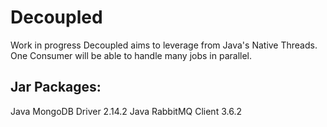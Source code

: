 # Decoupled

Work in progress Decoupled aims to leverage from Java's Native Threads. One Consumer will be able to handle many jobs in parallel.

Jar Packages:
-------------
Java MongoDB Driver 2.14.2
Java RabbitMQ Client 3.6.2
